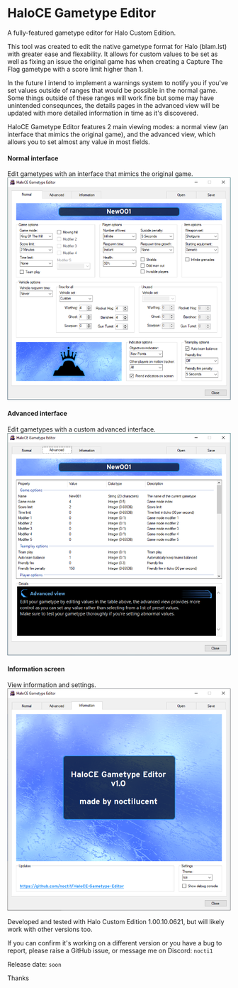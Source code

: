 # HaloCE Gametype Editor
A fully-featured gametype editor for Halo Custom Edition.

This tool was created to edit the native gametype format for Halo (blam.lst) with greater ease and flexability.
It allows for custom values to be set as well as fixing an issue the original game has when creating a Capture The Flag gametype with a score limit higher than 1.

In the future I intend to implement a warnings system to notify you if you've set values outside of ranges that would be possible in the normal game.
Some things outside of these ranges will work fine but some may have unintended consequnces, the details pages in the advanced view will be updated with more detailed information in time as it's discovered.

HaloCE Gametype Editor features 2 main viewing modes: a normal view (an interface that mimics the original game), and the advanced view, which allows you to set almost any value in most fields. 

#### Normal interface
Edit gametypes with an interface that mimics the original game.
![HaloCE Gametype Editor (Normal)](assets/interface_normal.png)

#### Advanced interface
Edit gametypes with a custom advanced interface.
![HaloCE Gametype Editor (Advanced)](assets/interface_advanced.png)

#### Information screen
View information and settings.
![HaloCE Gametype Editor (Information)](assets/interface_information.png)

Developed and tested with Halo Custom Edition 1.00.10.0621, but will likely work with other versions too.

If you can confirm it's working on a different version or you have a bug to report, please raise a GitHub issue, or message me on Discord: `nocti1`

Release date: `soon`

Thanks